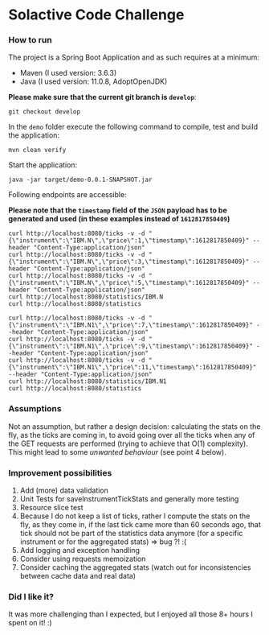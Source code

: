 # Solactive Code Challenge

### How to run

The project is a Spring Boot Application and as such requires at a minimum:

* Maven (I used version: 3.6.3)
* Java  (I used version: 11.0.8, AdoptOpenJDK)

**Please make sure that the current git branch is `develop`**:
```shell
git checkout develop
```

In the `demo` folder execute the following command to compile, test and build the
application:

```shell
mvn clean verify
```

Start the application:

```shell
java -jar target/demo-0.0.1-SNAPSHOT.jar
```

Following endpoints are accessible:

**Please note that the `timestamp` field of the `JSON` payload has to be generated and
used (in these examples instead of `1612817850409`)**

```shell
curl http://localhost:8080/ticks -v -d "{\"instrument\":\"IBM.N\",\"price\":1,\"timestamp\":1612817850409}" --header "Content-Type:application/json"
curl http://localhost:8080/ticks -v -d "{\"instrument\":\"IBM.N\",\"price\":3,\"timestamp\":1612817850409}" --header "Content-Type:application/json"
curl http://localhost:8080/ticks -v -d "{\"instrument\":\"IBM.N\",\"price\":5,\"timestamp\":1612817850409}" --header "Content-Type:application/json"
curl http://localhost:8080/statistics/IBM.N
curl http://localhost:8080/statistics

curl http://localhost:8080/ticks -v -d "{\"instrument\":\"IBM.N1\",\"price\":7,\"timestamp\":1612817850409}" --header "Content-Type:application/json"
curl http://localhost:8080/ticks -v -d "{\"instrument\":\"IBM.N1\",\"price\":9,\"timestamp\":1612817850409}" --header "Content-Type:application/json"
curl http://localhost:8080/ticks -v -d "{\"instrument\":\"IBM.N1\",\"price\":11,\"timestamp\":1612817850409}" --header "Content-Type:application/json"
curl http://localhost:8080/statistics/IBM.N1
curl http://localhost:8080/statistics
```

### Assumptions

Not an assumption, but rather a design decision: calculating the stats on the fly, as the
ticks are coming in, to avoid going over all the ticks when any of the GET requests are
performed (trying to achieve that O(1) complexity). This might lead to some _unwanted
behaviour_ (see point 4 below).

### Improvement possibilities

1. Add (more) data validation
2. Unit Tests for saveInstrumentTickStats and generally more testing
3. Resource slice test
4. Because I do not keep a list of ticks, rather I compute the stats on the fly, as they
   come in, if the last tick came more than 60 seconds ago, that tick should not be part
   of the statistics data anymore (for a specific instrument or for the aggregated stats)
   => bug ?! :(
5. Add logging and exception handling
6. Consider using requests memoization
7. Consider caching the aggregated stats (watch out for inconsistencies between cache data and real data)

### Did I like it?

It was more challenging than I expected, but I enjoyed all those 8+ hours I spent on it! :)
